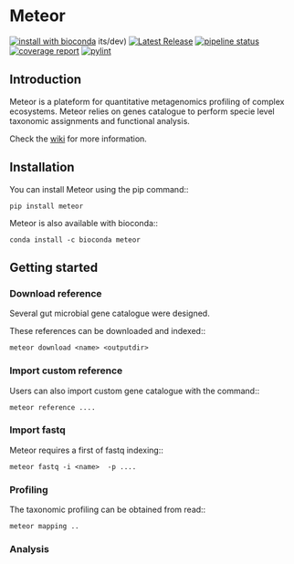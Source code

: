 # Meteor


[![install with bioconda](https://img.shields.io/badge/install%20with-bioconda-brightgreen.svg?style=flat)](http://bioconda.github.io/recipes/metaphlan/README.html)
its/dev)
[![Latest Release](https://forgemia.inra.fr/metagenopolis/meteor/-/badges/release.svg)](https://forgemia.inra.fr/metagenopolis/meteor/-/releases)
[![pipeline status](https://forgemia.inra.fr/metagenopolis/meteor/badges/dev/pipeline.svg)](https://forgemia.inra.fr/metagenopolis/meteor/-/commits/dev)
[![coverage report](https://forgemia.inra.fr/metagenopolis/meteor/badges/dev/coverage.svg)](https://forgemia.inra.fr/metagenopolis/meteor/-/commits/dev)
[![pylint](https://forgemia.inra.fr/metagenopolis/meteor/-/jobs/artifacts/dev/raw/pylint/pylint.svg?job=pylint)](https://forgemia.inra.fr/metagenopolis/meteor/-/jobs/artifacts/dev/raw/pylint/pylint.log?job=pylint)

## Introduction

Meteor is a plateform for quantitative metagenomics profiling of complex ecosystems.
Meteor relies on genes catalogue to perform specie level taxonomic assignments and functional analysis. 

Check the [wiki](https://forgemia.inra.fr/metagenopolis/meteor/-/wikis/home) for more information.

## Installation

You can install Meteor using the pip command::

    pip install meteor

Meteor is also available with bioconda::

    conda install -c bioconda meteor

## Getting started


### Download reference

Several gut microbial gene catalogue were designed.

These references can be downloaded and indexed::
```
meteor download <name> <outputdir>
```

### Import custom reference

Users can also import custom gene catalogue with the command::

    meteor reference ....

### Import fastq

Meteor requires a first of fastq indexing::
```
meteor fastq -i <name>  -p ....
```

### Profiling

The taxonomic profiling can be obtained from read::
```
meteor mapping ..
```

### Analysis

